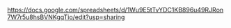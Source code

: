 https://docs.google.com/spreadsheets/d/1Wu9E5tTvYDC1KB896u49RJRon7W7r5u8hsBVNKgqTio/edit?usp=sharing 